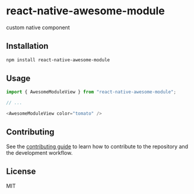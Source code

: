 # react-native-awesome-module

custom native component

## Installation

```sh
npm install react-native-awesome-module
```

## Usage

```js
import { AwesomeModuleView } from "react-native-awesome-module";

// ...

<AwesomeModuleView color="tomato" />
```

## Contributing

See the [contributing guide](CONTRIBUTING.md) to learn how to contribute to the repository and the development workflow.

## License

MIT
